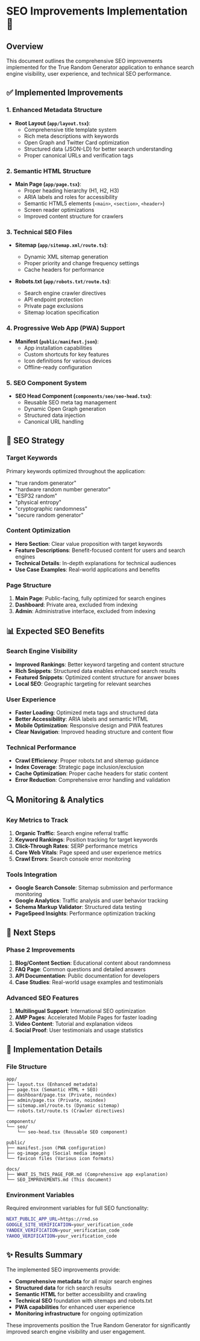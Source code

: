 # SEO Improvements Implementation 🚀

## Overview
This document outlines the comprehensive SEO improvements implemented for the True Random Generator application to enhance search engine visibility, user experience, and technical SEO performance.

## ✅ Implemented Improvements

### 1. **Enhanced Metadata Structure**
- **Root Layout (`app/layout.tsx`)**:
  - Comprehensive title template system
  - Rich meta descriptions with keywords
  - Open Graph and Twitter Card optimization
  - Structured data (JSON-LD) for better search understanding
  - Proper canonical URLs and verification tags

### 2. **Semantic HTML Structure**
- **Main Page (`app/page.tsx`)**:
  - Proper heading hierarchy (H1, H2, H3)
  - ARIA labels and roles for accessibility
  - Semantic HTML5 elements (`<main>`, `<section>`, `<header>`)
  - Screen reader optimizations
  - Improved content structure for crawlers

### 3. **Technical SEO Files**
- **Sitemap (`app/sitemap.xml/route.ts`)**:
  - Dynamic XML sitemap generation
  - Proper priority and change frequency settings
  - Cache headers for performance
  
- **Robots.txt (`app/robots.txt/route.ts`)**:
  - Search engine crawler directives
  - API endpoint protection
  - Private page exclusions
  - Sitemap location specification

### 4. **Progressive Web App (PWA) Support**
- **Manifest (`public/manifest.json`)**:
  - App installation capabilities
  - Custom shortcuts for key features
  - Icon definitions for various devices
  - Offline-ready configuration

### 5. **SEO Component System**
- **SEO Head Component (`components/seo/seo-head.tsx`)**:
  - Reusable SEO meta tag management
  - Dynamic Open Graph generation
  - Structured data injection
  - Canonical URL handling

## 🎯 SEO Strategy

### **Target Keywords**
Primary keywords optimized throughout the application:
- "true random generator"
- "hardware random number generator"
- "ESP32 random"
- "physical entropy"
- "cryptographic randomness"
- "secure random generator"

### **Content Optimization**
- **Hero Section**: Clear value proposition with target keywords
- **Feature Descriptions**: Benefit-focused content for users and search engines
- **Technical Details**: In-depth explanations for technical audiences
- **Use Case Examples**: Real-world applications and benefits

### **Page Structure**
1. **Main Page**: Public-facing, fully optimized for search engines
2. **Dashboard**: Private area, excluded from indexing
3. **Admin**: Administrative interface, excluded from indexing

## 📊 Expected SEO Benefits

### **Search Engine Visibility**
- **Improved Rankings**: Better keyword targeting and content structure
- **Rich Snippets**: Structured data enables enhanced search results
- **Featured Snippets**: Optimized content structure for answer boxes
- **Local SEO**: Geographic targeting for relevant searches

### **User Experience**
- **Faster Loading**: Optimized meta tags and structured data
- **Better Accessibility**: ARIA labels and semantic HTML
- **Mobile Optimization**: Responsive design and PWA features
- **Clear Navigation**: Improved heading structure and content flow

### **Technical Performance**
- **Crawl Efficiency**: Proper robots.txt and sitemap guidance
- **Index Coverage**: Strategic page inclusion/exclusion
- **Cache Optimization**: Proper cache headers for static content
- **Error Reduction**: Comprehensive error handling and validation

## 🔍 Monitoring & Analytics

### **Key Metrics to Track**
1. **Organic Traffic**: Search engine referral traffic
2. **Keyword Rankings**: Position tracking for target keywords
3. **Click-Through Rates**: SERP performance metrics
4. **Core Web Vitals**: Page speed and user experience metrics
5. **Crawl Errors**: Search console error monitoring

### **Tools Integration**
- **Google Search Console**: Sitemap submission and performance monitoring
- **Google Analytics**: Traffic analysis and user behavior tracking
- **Schema Markup Validator**: Structured data testing
- **PageSpeed Insights**: Performance optimization tracking

## 🚀 Next Steps

### **Phase 2 Improvements**
1. **Blog/Content Section**: Educational content about randomness
2. **FAQ Page**: Common questions and detailed answers
3. **API Documentation**: Public documentation for developers
4. **Case Studies**: Real-world usage examples and testimonials

### **Advanced SEO Features**
1. **Multilingual Support**: International SEO optimization
2. **AMP Pages**: Accelerated Mobile Pages for faster loading
3. **Video Content**: Tutorial and explanation videos
4. **Social Proof**: User testimonials and usage statistics

## 📝 Implementation Details

### **File Structure**
```
app/
├── layout.tsx (Enhanced metadata)
├── page.tsx (Semantic HTML + SEO)
├── dashboard/page.tsx (Private, noindex)
├── admin/page.tsx (Private, noindex)
├── sitemap.xml/route.ts (Dynamic sitemap)
└── robots.txt/route.ts (Crawler directives)

components/
└── seo/
    └── seo-head.tsx (Reusable SEO component)

public/
├── manifest.json (PWA configuration)
├── og-image.png (Social media image)
└── favicon files (Various icon formats)

docs/
├── WHAT_IS_THIS_PAGE_FOR.md (Comprehensive app explanation)
└── SEO_IMPROVEMENTS.md (This document)
```

### **Environment Variables**
Required environment variables for full SEO functionality:
```bash
NEXT_PUBLIC_APP_URL=https://rnd.so
GOOGLE_SITE_VERIFICATION=your_verification_code
YANDEX_VERIFICATION=your_verification_code
YAHOO_VERIFICATION=your_verification_code
```

## ✨ Results Summary

The implemented SEO improvements provide:
- **Comprehensive metadata** for all major search engines
- **Structured data** for rich search results
- **Semantic HTML** for better accessibility and crawling
- **Technical SEO** foundation with sitemaps and robots.txt
- **PWA capabilities** for enhanced user experience
- **Monitoring infrastructure** for ongoing optimization

These improvements position the True Random Generator for significantly improved search engine visibility and user engagement.
